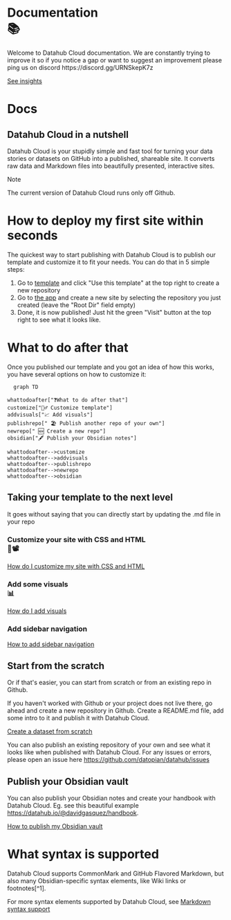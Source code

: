 <div class="hero">
    <h1 class="hero-title">Documentation<br/>📚</h1>
    <p class="hero-description">Welcome to Datahub Cloud documentation. We are constantly trying to improve it so if you notice a gap or want to suggest an improvement please ping us on discord https://discord.gg/URNSkepK7z </p>
    <a href="https://datahub.io/@Daniellappv/glucose-matters-2#insights" class="hero-button">See insights</a>
</div>

# Docs 

## Datahub Cloud in a nutshell

Datahub Cloud is your stupidly simple and fast tool for turning your data stories or datasets on GitHub into a published, shareable site. It converts raw data and Markdown files into beautifully presented, interactive sites.

> [!note]
> The current version of Datahub Cloud runs only off Github.

# How to deploy my first site within seconds

The quickest way to start publishing with Datahub Cloud is to publish our template and customize it to fit your needs. You can do that in 5 simple steps:

1. Go to [template](https://github.com/datahubio/datahub-cloud-template) and click "Use this template" at the top right to create a new repository
2. Go to [the app](https://0613d040.sibforms.com/serve/MUIFAMLy5tXMDC-gFjXRxBEcvyVYV9O9KLVoKMp1n6WMXE4LBazZkkV78pTBf3FnJHdhQpJoOYL3KsAbAv9yDYJooerqar47yy2RQkuP_Vs0CEkHexRMrkWsbKtTIi_DMOa9KfzpRVFa959hSXqJByMY5Gj9OrZtEX3ZrfO5OJHh7fLxh3nYgnNIBwGTpxJ25XA_MxOKv_kHKNgM) and create a new site by selecting the repository you just created (leave the "Root Dir" field empty)
3. Done, it is now published! Just hit the green "Visit" button at the top right to see what it looks like.

# What to do after that

Once you published our template and you got an idea of how this works, you have several options on how to customize it:

```mermaid
  graph TD

whattodoafter["❓What to do after that"]
customize["👷‍♂️ Customize template"]
addvisuals["📈 Add visuals"]
publishrepo[" 🏖️ Publish another repo of your own"]
newrepo[" 🆕 Create a new repo"]
obsidian["🖋️ Publish your Obsidian notes"]

whattodoafter-->customize
whattodoafter-->addvisuals
whattodoafter-->publishrepo
whattodoafter-->newrepo
whattodoafter-->obsidian
```

## Taking your template to the next level

It goes without saying that you can directly start by updating the .md file in your repo

<div class="middle-button-container">
    <h3 class="h3-title-heading">Customize your site with CSS and HTML<br/>🧮📽️</h3>
    <a href="https://datahub.io/@olayway/docs/Customize%20Your%20DataHub%20Cloud%20Site%20with%20CSS" class="middle-button">How do I customize my site with CSS and HTML</a>
</div>

<div class="middle-button-container">
    <h3 class="h3-title-heading">Add some visuals<br/>📊</h3>
    <a href="https://datahub.io/@olayway/docs/Add%20visuals%20and%20data-rich%20components">How do I add visuals</a>
</div>

<div class="middle-button-container">
    <h3 class="h3-title-heading">Add sidebar navigation<br/></h3>
    <a href="https://datahub.io/@olayway/docs/Add%20sidebar%20navigation" class="middle-button">How to add sidebar navigation</a>
</div>

## Start from the scratch

Or if that's easier, you can start from scratch or from an existing repo in Github.

If you haven't worked with Github or your project does not live there, go ahead and create a new repository in Github. Create a README.md file, add some intro to it and publish it with Datahub Cloud.

<div class="middle-button-container">
    <a href="https://datahub.io/@olayway/docs/Create%20a%20dataset%20from%20scratch%20and%20publish%20it" class="middle-button">Create a dataset from scratch</a>
</div>

You can also publish an existing repository of your own and see what it looks like when published with Datahub Cloud. For any issues or errors, please open an issue here https://github.com/datopian/datahub/issues

## Publish your Obsidian vault

You can also publish your Obsidian notes and create your handbook with Datahub Cloud. Eg. see this beautiful example https://datahub.io/@davidgasquez/handbook. 

<div class="middle-button-container">
    <a href="https://datahub.io/@olayway/docs/Publish%20your%20Obsidian%20vault" class="middle-button">How to publish my Obsidian vault</a>
</div>

# What syntax is supported

Datahub Cloud supports CommonMark and GitHub Flavored Markdown, but also many Obsidian-specific syntax elements, like Wiki links or footnotes[^1].

For more syntax elements supported by Datahub Cloud, see [Markdown syntax support](https://datahub.io/@olayway/docs/Markdown%20syntax%20support)








